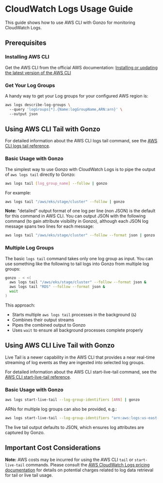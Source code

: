 # CloudWatch Logs Usage Guide

This guide shows how to use AWS CLI with Gonzo for monitoring CloudWatch Logs.

## Prerequisites

### Installing AWS CLI

Get the AWS CLI from the official AWS documentation: [Installing or updating the latest version of the AWS CLI](https://docs.aws.amazon.com/cli/latest/userguide/getting-started-install.html)

### Get Your Log Groups

A handy way to get your Log groups for your configured AWS region is:

```bash
aws logs describe-log-groups \                                                                                                                                                              
  --query 'logGroups[*].{Name:logGroupName,ARN:arn}' \           
  --output json   
```

## Using AWS CLI Tail with Gonzo

For detailed information about the AWS CLI logs tail command, see the [AWS CLI logs tail reference](https://awscli.amazonaws.com/v2/documentation/api/latest/reference/logs/tail.html).

### Basic Usage with Gonzo

The simplest way to use Gonzo with CloudWatch Logs is to pipe the output of `aws logs tail` directly to Gonzo:

```bash
aws logs tail [log_group_name] --follow | gonzo
```

For example:

```bash
aws logs tail "/aws/eks/stage/cluster" --follow | gonzo
```

**Note:** "detailed" output format of one log per line (non JSON) is the default for this command in AWS CLI. You can output JSON with the following command (to gain attribute visibility in Gonzo), although each JSON log message spans two lines for each message:

```bash
aws logs tail "/aws/eks/stage/cluster" --follow --format json | gonzo
```

### Multiple Log Groups

The basic `logs tail` command takes only one log group as input. You can use something like the following to tail logs into Gonzo from multiple log groups:

```bash
gonzo - < <(                                                                                                                                                                                    
  aws logs tail "/aws/eks/stage/cluster" --follow --format json &
  aws logs tail "RDS" --follow --format json &
  wait
)
```

This approach:
- Starts multiple `aws logs tail` processes in the background (`&`)
- Combines their output streams
- Pipes the combined output to Gonzo
- Uses `wait` to ensure all background processes complete properly

## Using AWS CLI Live Tail with Gonzo

Live Tail is a newer capability in the AWS CLI that provides a near real-time streaming of log events as they are ingested into selected log groups.

For detailed information about the AWS CLI start-live-tail command, see the [AWS CLI start-live-tail reference](https://awscli.amazonaws.com/v2/documentation/api/latest/reference/logs/start-live-tail.html).

### Basic Usage with Gonzo

```bash
aws logs start-live-tail --log-group-identifiers [ARN] | gonzo
```

ARNs for multiple log groups can also be provided, e.g.:

```bash
aws logs start-live-tail --log-group-identifiers "arn:aws:logs:us-east-1:767397775588:log-group:/aws/eks/stage/cluster" "arn:aws:logs:us-east-1:767397775588:log-group:RDS" | gonzo
```

The live tail output defaults to JSON, which ensures log attributes are captured by Gonzo.

## Important Cost Considerations

**Note:** AWS costs may be incurred for using the AWS CLI `tail` or `start-live-tail` commands. Please consult the [AWS CloudWatch Logs pricing documentation](https://aws.amazon.com/cloudwatch/pricing/) for details on potential charges related to log data retrieval for tail or live tail usage.